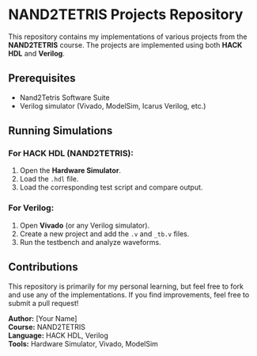 # NAND2TETRIS Projects Repository

This repository contains my implementations of various projects from the **NAND2TETRIS** course. The projects are implemented using both **HACK HDL** and **Verilog**.

## Prerequisites

- Nand2Tetris Software Suite
- Verilog simulator (Vivado, ModelSim, Icarus Verilog, etc.)

## Running Simulations

### For HACK HDL (NAND2TETRIS):
1. Open the **Hardware Simulator**.
2. Load the `.hdl` file.
3. Load the corresponding test script and compare output.

### For Verilog:

1. Open **Vivado** (or any Verilog simulator).
2. Create a new project and add the `.v` and `_tb.v` files.
3. Run the testbench and analyze waveforms.

## Contributions
This repository is primarily for my personal learning, but feel free to fork and use any of the implementations. If you find improvements, feel free to submit a pull request!



**Author:** [Your Name]  
**Course:** NAND2TETRIS  
**Language:** HACK HDL, Verilog  
**Tools:** Hardware Simulator, Vivado, ModelSim

